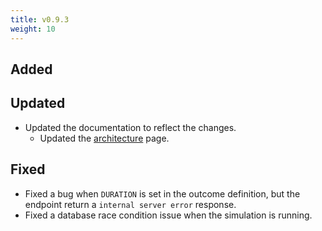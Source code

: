 ```yaml
---
title: v0.9.3
weight: 10
---
```


## Added

## Updated

- Updated the documentation to reflect the changes.
    - Updated the [architecture](/development/architecture/) page. 

## Fixed

- Fixed a bug when `DURATION` is set in the outcome definition, but the endpoint return a `internal server error` response.
- Fixed a database race condition issue when the simulation is running.
